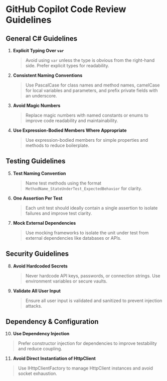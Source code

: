 
# GitHub Copilot Code Review Guidelines

## General C# Guidelines

1. **Explicit Typing Over `var`**
   > Avoid using `var` unless the type is obvious from the right-hand side. Prefer explicit types for readability.

2. **Consistent Naming Conventions**
   > Use PascalCase for class names and method names, camelCase for local variables and parameters, and prefix private fields with an underscore.

3. **Avoid Magic Numbers**
   > Replace magic numbers with named constants or enums to improve code readability and maintainability.

4. **Use Expression-Bodied Members Where Appropriate**
   > Use expression-bodied members for simple properties and methods to reduce boilerplate.

## Testing Guidelines

5. **Test Naming Convention**
   > Name test methods using the format `MethodName_StateUnderTest_ExpectedBehavior` for clarity.

6. **One Assertion Per Test**
   > Each unit test should ideally contain a single assertion to isolate failures and improve test clarity.

7. **Mock External Dependencies**
   > Use mocking frameworks to isolate the unit under test from external dependencies like databases or APIs.

## Security Guidelines

8. **Avoid Hardcoded Secrets**
   > Never hardcode API keys, passwords, or connection strings. Use environment variables or secure vaults.

9. **Validate All User Input**
   > Ensure all user input is validated and sanitized to prevent injection attacks.

## Dependency & Configuration

10. **Use Dependency Injection**
   > Prefer constructor injection for dependencies to improve testability and reduce coupling.

11. **Avoid Direct Instantiation of HttpClient**
   > Use IHttpClientFactory to manage HttpClient instances and avoid socket exhaustion.
